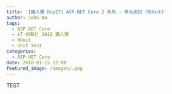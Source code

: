 ```yaml
---
title: '[鐵人賽 Day27] ASP.NET Core 2 系列 - 單元測試 (NUnit)'
author: John Wu
tags:
  - ASP.NET Core
  - iT 邦幫忙 2018 鐵人賽
  - NUnit
  - Unit Test
categories:
  - ASP.NET Core
date: 2018-01-15 12:00
featured_image: /images/.png
---
```


TEST

<!-- more -->